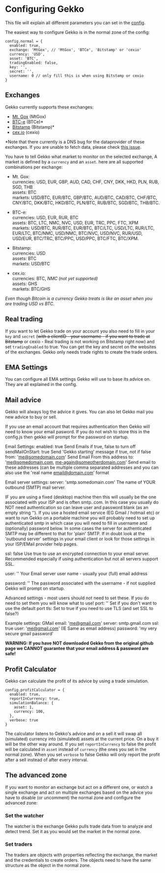 # Configuring Gekko

This file will explain all different parameters you can set in the [config](https://github.com/askmike/gekko/blob/master/config.js).

The easiest way to configure Gekko is in the normal zone of the config:

    config.normal = {
      enabled: true,
      exchange: 'MtGox', // 'MtGox', 'BTCe', 'Bitstamp' or 'cexio'
      currency: 'USD',
      asset: 'BTC',
      tradingEnabled: false,
      key: '',
      secret: '',
      username: 0 // only fill this is when using Bitstamp or cexio
    }

## Exchanges

Gekko currently supports these exchanges:

* [Mt. Gox](https://mtgox.com) (MtGox)
* [BTC-e](https://btc-e.com) (BTCe)*
* [Bitstamp](https://bitstamp.com) (Bitstamp)*
* [cex.io](https://cex.io) (cexio)

*Note that there currently is a DNS bug for the dataprovider of these exchanges. If you are unable to fetch data, please check [this issue](https://github.com/askmike/gekko/issues/51#issuecomment-29551099).

You have to tell Gekko what market to monitor on the selected exchange, A market is defined by a `currency` and an `asset`. here are all supported combinations per exchange:

* Mt. Gox:  
  currencies: USD, EUR, GBP, AUD, CAD, CHF, CNY, DKK, HKD, PLN, RUB, SGD, THB  
  assets: BTC  
  markets: USD/BTC, EUR/BTC, GBP/BTC, AUD/BTC, CAD/BTC, CHF/BTC, CNY/BTC, DKK/BTC, HKD/BTC, PLN/BTC, RUB/BTC, SGD/BTC, THB/BTC.

* BTC-e:  
  currencies: USD, EUR, RUR, BTC  
  assets: BTC, LTC, NMC, NVC, USD, EUR, TRC, PPC, FTC, XPM  
  markets: USD/BTC, RUR/BTC, EUR/BTC, BTC/LTC, USD/LTC, RUR/LTC, EUR/LTC, BTC/NMC, USD/NMC, BTC/NVC, USD/NVC, RUR/USD, USD/EUR, BTC/TRC, BTC/PPC, USD/PPC, BTC/FTC, BTC/XPM.

* Bitstamp:  
  currencies: USD  
  assets: BTC  
  markets: USD/BTC
  
* cex.io:  
  currencies: BTC, *NMC (not yet supported)*  
  assets: GHS  
  markets: BTC/GHS

*Even though Bitcoin is a currency Gekko treats is like an asset when you are trading USD vs BTC.*

## Real trading

If you want to let Gekko trade on your account you also need to fill in your `key` and `secret` (~~with a clientID - your username - if you want to trade at Bitstamp~~ or cexio - Real trading is not working on Bitstamp right now) and set `tradingEnabled` to true. You can get the key and secret on the websites of the exchanges. Gekko only needs trade rights to create the trade orders.

## EMA Settings

You can configure all EMA settings Gekko will use to base its advice on. They are all explained in the config.

## Mail advice

Gekko will always log the advice it gives. You can also let Gekko mail you new advice to buy or sell. 

If you use an email account that requires authentication then Gekko will need to know your email pasword.  If you do not wish to store this in the config.js then gekko will prompt for the password on startup.

Email Settings:
enabled: true 			Send Emails if true, false to turn off
sendMailOnStart: true		Send 'Gekko starting' message if true, not if false
from: 'me@somedomain.com'	Send Email From this address
to: 'me@somedomain.com, me-again@someotherdomain.com'
					Send email to these addresses (can be multiple comma separated addresses and you can also use the 'real name <email@domain.com>' format

Email server settings:
server: 'smtp.somedomain.com'	The name of YOUR outbound (SMTP) mail server.  

IF you are using a fixed (desktop) machine then this will usually be the one associated with your ISP and is often smtp.<myisp>.com. In this case you usually do NOT need authentication so can leave user and password blank (as an empty string '').
If you use a hosted email service (EG Gmail / hotmail etc) or want to run Gekko on a portable machine you will probably need to set up authenticated smtp in which case you will need to fill in username and (optionally) password below. In some cases the server for authenticated SMTP may be different to that for 'plain' SMTP.
If in doubt look at the 'outbound server' settings in your email client or look for those settings in your ISP/EMail provider help pages.

ssl: false			Use true to use an encrypted connection to your email server. Recommended especially if using authentication but not all servers support SSL.

user: ''			Your Email server user name - usually your (full) email address

password: ''		The password associated with the username - if not supplied Gekko will prompt on startup.

Advanced settings - most users should not need to set these. If you do need to set them you will know what to use!
port: ''	Set if you don't want to use the default port 
tls: 		Set to true if you need to use TLS (and set SSL to false?)


Example settings:
GMail
email: 'me@gmail.com'
server: smtp.gmail.com
ssl: true
user: 'me@gmail.com' (IE Same as email address)
password: 'my very secure gmail password'

**WARNING: If you have NOT downloaded Gekko from the original github page we CANNOT guarantee that your email address & password are safe!**


## Profit Calculator

Gekko can calculate the profit of its advice by using a trade simulation.

    config.profitCalculator = {
      enabled: true,
      reportInCurrency: true,
      simulationBalance: {
        asset: 1,
        currency: 100,
      },
      verbose: true
    }

The calculator listens to Gekko's advice and on a sell it will swap all (simulated) currency into (simulated) assets at the current price. On a buy it will be the other way around. If you set `reportInCurrency` to false the profit will be calculated in `asset` instead of `currency` (the ones you set in the normal zone). When you set `verbose` to false Gekko will only report the profit after a sell instead of after every interval.

## The advanced zone

If you want to monitor an exchange but act on a different one, or watch a single exchange and act on multiple exchanges based on the advice you have to disable (or uncomment) the normal zone and configure the advanced zone: 

### Set the watcher

The watcher is the exchange Gekko pulls trade data from to analyze and detect trend. Set it as you would set the market in the normal zone.

### Set traders

The traders are objects with properties reflecting the exchange, the market and the credentials to create orders. The objects need to have the same structure as the object in the normal zone.
